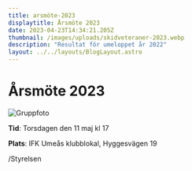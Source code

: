 ```yaml
---
title: arsmöte-2023
displaytitle: Årsmöte 2023
date: 2023-04-23T14:34:21.205Z
thumbnail: /images/uploads/skidveteraner-2023.webp
description: "Resultat för umeloppet år 2022"
layout: ../../layouts/BlogLayout.astro
---
```

# Årsmöte 2023
![Gruppfoto](/images/uploads/skidveteraner-2023.webp)

**Tid**: Torsdagen den 11 maj kl 17

**Plats**: IFK Umeås klubblokal, Hyggesvägen 19

/Styrelsen
    